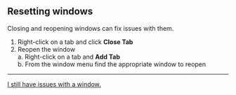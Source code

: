 ## Resetting windows
Closing and reopening windows can fix issues with them.  
1. Right-click on a tab and click **Close Tab**
2. Reopen the window  
    a. Right-click on a tab and **Add Tab**   
    b. From the window menu find the appropriate window to reopen

---
[I still have issues with a window.](Resetting%20Layout.md)